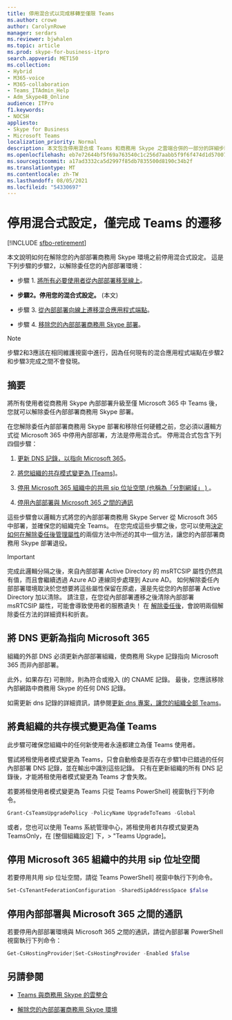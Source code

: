 ```yaml
---
title: 停用混合式以完成移轉至僅限 Teams
ms.author: crowe
author: CarolynRowe
manager: serdars
ms.reviewer: bjwhalen
ms.topic: article
ms.prod: skype-for-business-itpro
search.appverid: MET150
ms.collection:
- Hybrid
- M365-voice
- M365-collaboration
- Teams_ITAdmin_Help
- Adm_Skype4B_Online
audience: ITPro
f1.keywords:
- NOCSH
appliesto:
- Skype for Business
- Microsoft Teams
localization_priority: Normal
description: 本文包含停用混合成 Teams 和商務用 Skype 之雲端合併的一部分的詳細步驟。
ms.openlocfilehash: eb7e72644bf5f69a763540c1c256d7aabb5f9f6f474d1d570071f68a4c2584e7
ms.sourcegitcommit: a17ad3332ca5d2997f85db7835500d8190c34b2f
ms.translationtype: MT
ms.contentlocale: zh-TW
ms.lasthandoff: 08/05/2021
ms.locfileid: "54330697"
---
```

# <a name="disable-your-hybrid-configuration-to-complete-migration-to-teams-only"></a>停用混合式設定，僅完成 Teams 的遷移 

[!INCLUDE [sfbo-retirement](../../Hub/includes/sfbo-retirement.md)]


本文說明如何在解除您的內部部署商務用 Skype 環境之前停用混合式設定。 這是下列步驟的步驟2，以解除委任您的內部部署環境：

- 步驟 1. [將所有必要使用者從內部部署移至線上](decommission-move-on-prem-users.md)。

- **步驟2。停用您的混合式設定。**  (本文) 

- 步驟 3. [從內部部署向線上遷移混合應用程式端點](decommission-move-on-prem-endpoints.md)。

- 步驟 4. [移除您的內部部署商務用 Skype 部署](decommission-remove-on-prem.md)。

> [!NOTE]
> 步驟2和3應該在相同維護視窗中進行，因為任何現有的混合應用程式端點在步驟2和步驟3完成之間不會發現。


## <a name="summary"></a>摘要

將所有使用者從商務用 Skype 內部部署升級至僅 Microsoft 365 中 Teams 後，您就可以解除委任內部部署商務用 Skype 部署。

在您解除委任內部部署商務用 Skype 部署和移除任何硬體之前，您必須以邏輯方式從 Microsoft 365 中停用內部部署，方法是停用混合式。 停用混合式包含下列四個步驟：

1. [更新 DNS 記錄，以指向 Microsoft 365](#update-dns-to-point-to-microsoft-365)。

2. [將您組織的共存模式變更為 [Teams]](#change-the-coexistence-mode-for-your-organization-to-teams-only)。

3. [停用 Microsoft 365 組織中的共用 sip 位址空間 (也稱為「分割網域」 ) ](#disable-shared-sip-address-space-in-microsoft-365-organization)。

4. [停用內部部署與 Microsoft 365 之間的通訊](#disable-communication-between-on-premises-and-microsoft-365)

這些步驟會以邏輯方式將您的內部部署商務用 Skype Server 從 Microsoft 365 中部署，並確保您的組織完全 Teams。 在您完成這些步驟之後，您可以使用[決定如何在解除委任後管理屬性](cloud-consolidation-managing-attributes.md)的兩個方法中所述的其中一個方法，讓您的內部部署商務用 Skype 部署退役。

> [!Important] 
> 完成此邏輯分隔之後，來自內部部署 Active Directory 的 msRTCSIP 屬性仍然具有值，而且會繼續透過 Azure AD 連線同步處理到 Azure AD。 如何解除委任內部部署環境取決於您想要將這些屬性保留在原處，還是先從您的內部部署 Active Directory 加以清除。 請注意，在您從內部部署遷移之後清除內部部署 msRTCSIP 屬性，可能會導致使用者的服務遺失！ 在 [解除委任後](cloud-consolidation-managing-attributes.md)，會說明兩個解除委任方法的詳細資料和折衷。

## <a name="update-dns-to-point-to-microsoft-365"></a>將 DNS 更新為指向 Microsoft 365

組織的外部 DNS 必須更新內部部署組織，使商務用 Skype 記錄指向 Microsoft 365 而非內部部署。 

此外，如果存在) 可刪除，則為符合或撥入 (的 CNAME 記錄。 最後，您應該移除內部網路中商務用 Skype 的任何 DNS 記錄。

如需更新 dns 記錄的詳細資訊，請參閱[更新 dns 專案，讓您的組織全部 Teams](decommission-manage-dns-entries.md)。

## <a name="change-the-coexistence-mode-for-your-organization-to-teams-only"></a>將貴組織的共存模式變更為僅 Teams

此步驟可確保您組織中的任何新使用者永遠都建立為僅 Teams 使用者。 

嘗試將租使用者模式變更為 Teams，只會自動檢查是否存在步驟1中已錯過的任何內部部署 DNS 記錄，並在輸出中識別這些記錄。 只有在更新組織的所有 DNS 記錄後，才能將租使用者模式變更為 Teams 才會失敗。 

若要將租使用者模式變更為 Teams 只從 Teams PowerShell] 視窗執行下列命令。

```PowerShell
Grant-CsTeamsUpgradePolicy -PolicyName UpgradeToTeams -Global
```

或者，您也可以使用 Teams 系統管理中心，將租使用者共存模式變更為 TeamsOnly，在 [整個組織設定] 下，> "Teams Upgrade]。    

## <a name="disable-shared-sip-address-space-in-microsoft-365-organization"></a>停用 Microsoft 365 組織中的共用 sip 位址空間
    
若要停用共用 sip 位址空間，請從 Teams PowerShell] 視窗中執行下列命令。

```PowerShell
Set-CsTenantFederationConfiguration -SharedSipAddressSpace $false
```
 
## <a name="disable-communication-between-on-premises-and-microsoft-365"></a>停用內部部署與 Microsoft 365 之間的通訊

若要停用內部部署環境與 Microsoft 365 之間的通訊，請從內部部署 PowerShell 視窗執行下列命令：

```PowerShell
Get-CsHostingProvider|Set-CsHostingProvider -Enabled $false
```


## <a name="see-also"></a>另請參閱

- [Teams 與商務用 Skype 的雲整合](cloud-consolidation.md)

- [解除您的內部部署商務用 Skype 環境](decommission-on-prem-overview.md)

